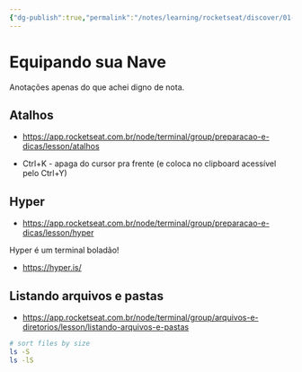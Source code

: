 ```yaml
---
{"dg-publish":true,"permalink":"/notes/learning/rocketseat/discover/01-equipando-sua-nave/"}
---
```


# Equipando sua Nave

Anotações apenas do que achei digno de nota.

## Atalhos

- <https://app.rocketseat.com.br/node/terminal/group/preparacao-e-dicas/lesson/atalhos>

- Ctrl+K - apaga do cursor pra frente (e coloca no clipboard acessível pelo Ctrl+Y)

## Hyper

- <https://app.rocketseat.com.br/node/terminal/group/preparacao-e-dicas/lesson/hyper>

Hyper é um terminal boladão!

- <https://hyper.is/>


## Listando arquivos e pastas

- <https://app.rocketseat.com.br/node/terminal/group/arquivos-e-diretorios/lesson/listando-arquivos-e-pastas>

```sh
# sort files by size
ls -S
ls -lS
```